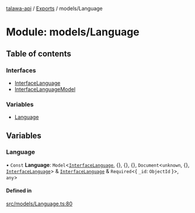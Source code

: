 [talawa-api](../README.md) / [Exports](../modules.md) / models/Language

# Module: models/Language

## Table of contents

### Interfaces

- [InterfaceLanguage](../interfaces/models_Language.InterfaceLanguage.md)
- [InterfaceLanguageModel](../interfaces/models_Language.InterfaceLanguageModel.md)

### Variables

- [Language](models_Language.md#language)

## Variables

### Language

• `Const` **Language**: `Model`\<[`InterfaceLanguage`](../interfaces/models_Language.InterfaceLanguage.md), \{\}, \{\}, \{\}, `Document`\<`unknown`, \{\}, [`InterfaceLanguage`](../interfaces/models_Language.InterfaceLanguage.md)\> & [`InterfaceLanguage`](../interfaces/models_Language.InterfaceLanguage.md) & `Required`\<\{ `_id`: `ObjectId`  \}\>, `any`\>

#### Defined in

[src/models/Language.ts:80](https://github.com/PalisadoesFoundation/talawa-api/blob/e919df4/src/models/Language.ts#L80)
